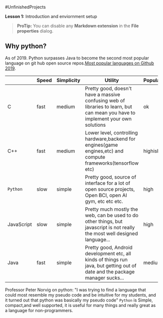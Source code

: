 #UnfinishedProjects

**Lesson 1:** Introduction and enviornment setup
 
> **ProTip:** You can disable any **Markdown extension** in the **File properties** dialog.


## Why python?

As of 2019. Python surpasses Java to become the second most popular language on git hub open source repos.[Most popular languages on Github 2019](https://octoverse.github.com/#top-languages). 

|                |    Speed                      |Simplicity                   |Utility|Popularity|packagemanager | 
|----------------|-------------------------------|-----------------------------|-----------|----|---|
|C               |fast            |medium           | Pretty good, doesn't have a massive confusing web of libraries to learn, but can mean you have to implement your own solutions          |  ok  | not so good|
|C++          |fast            |medium              | Lower level, controlling hardware,backend for engines(game engines,etc) and compute frameworks(tensorflow etc)  | highish  | not so good
|`Python`          |slow|simple|Pretty good, source of interface for a lot of open source projects, Open BCI, open AI gym, etc etc etc.      |      high      |   pretty good|
|JavaScript          |slow|simple| Pretty much mostly the web, can be used to do other things, but javascript is not really the most well designed language...     |  high |    pretty good|
|  Java     |fast|simple|     Pretty good, Android development etc, all kinds of things run java, but getting out of date and the package manager sucks...             |  medium |  pretty good

Professor Peter Norvig on python: "I was trying to find a language that could most resemble my pseudo code and be intuitive for my students, and it turned out that python was basically my pseudo code"
`Python` is Simple, compact,and well supported, it is useful for many things and really great  as a language for non-programmers.



